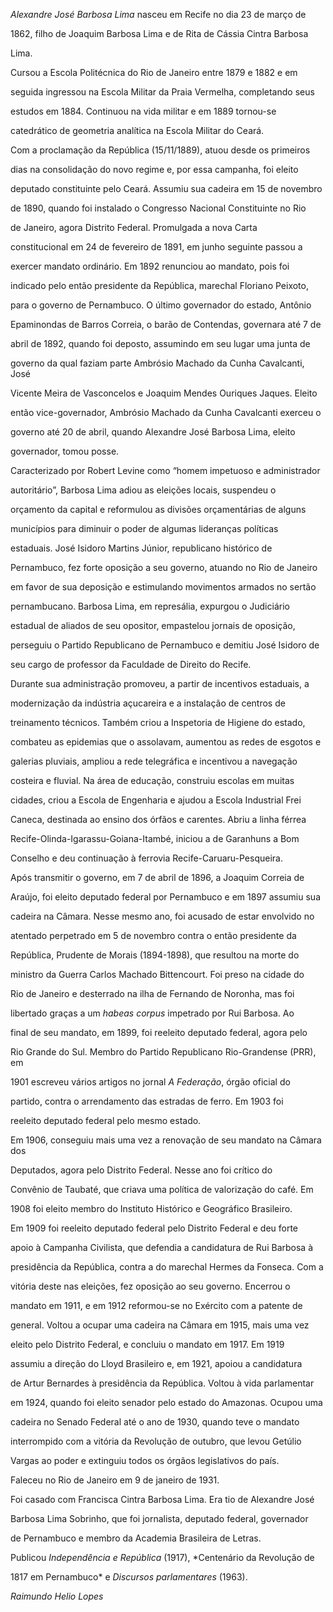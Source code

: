 

*Alexandre José Barbosa Lima* nasceu em Recife no dia 23 de março de

1862, filho de Joaquim Barbosa Lima e de Rita de Cássia Cintra Barbosa

Lima.



Cursou a Escola Politécnica do Rio de Janeiro entre 1879 e 1882 e em

seguida ingressou na Escola Militar da Praia Vermelha, completando seus

estudos em 1884. Continuou na vida militar e em 1889 tornou-se

catedrático de geometria analítica na Escola Militar do Ceará.



Com a proclamação da República (15/11/1889), atuou desde os primeiros

dias na consolidação do novo regime e, por essa campanha, foi eleito

deputado constituinte pelo Ceará. Assumiu sua cadeira em 15 de novembro

de 1890, quando foi instalado o Congresso Nacional Constituinte no Rio

de Janeiro, agora Distrito Federal. Promulgada a nova Carta

constitucional em 24 de fevereiro de 1891, em junho seguinte passou a

exercer mandato ordinário. Em 1892 renunciou ao mandato, pois foi

indicado pelo então presidente da República, marechal Floriano Peixoto,

para o governo de Pernambuco. O último governador do estado, Antônio

Epaminondas de Barros Correia, o barão de Contendas, governara até 7 de

abril de 1892, quando foi deposto, assumindo em seu lugar uma junta de

governo da qual faziam parte Ambrósio Machado da Cunha Cavalcanti, José

Vicente Meira de Vasconcelos e Joaquim Mendes Ouriques Jaques. Eleito

então vice-governador, Ambrósio Machado da Cunha Cavalcanti exerceu o

governo até 20 de abril, quando Alexandre José Barbosa Lima, eleito

governador, tomou posse.



Caracterizado por Robert Levine como “homem impetuoso e administrador

autoritário”, Barbosa Lima adiou as eleições locais, suspendeu o

orçamento da capital e reformulou as divisões orçamentárias de alguns

municípios para diminuir o poder de algumas lideranças políticas

estaduais. José Isidoro Martins Júnior, republicano histórico de

Pernambuco, fez forte oposição a seu governo, atuando no Rio de Janeiro

em favor de sua deposição e estimulando movimentos armados no sertão

pernambucano. Barbosa Lima, em represália, expurgou o Judiciário

estadual de aliados de seu opositor, empastelou jornais de oposição,

perseguiu o Partido Republicano de Pernambuco e demitiu José Isidoro de

seu cargo de professor da Faculdade de Direito do Recife.



Durante sua administração promoveu, a partir de incentivos estaduais, a

modernização da indústria açucareira e a instalação de centros de

treinamento técnicos. Também criou a Inspetoria de Higiene do estado,

combateu as epidemias que o assolavam, aumentou as redes de esgotos e

galerias pluviais, ampliou a rede telegráfica e incentivou a navegação

costeira e fluvial. Na área de educação, construiu escolas em muitas

cidades, criou a Escola de Engenharia e ajudou a Escola Industrial Frei

Caneca, destinada ao ensino dos órfãos e carentes. Abriu a linha férrea

Recife-Olinda-Igarassu-Goiana-Itambé, iniciou a de Garanhuns a Bom

Conselho e deu continuação à ferrovia Recife-Caruaru-Pesqueira.



Após transmitir o governo, em 7 de abril de 1896, a Joaquim Correia de

Araújo, foi eleito deputado federal por Pernambuco e em 1897 assumiu sua

cadeira na Câmara. Nesse mesmo ano, foi acusado de estar envolvido no

atentado perpetrado em 5 de novembro contra o então presidente da

República, Prudente de Morais (1894-1898), que resultou na morte do

ministro da Guerra Carlos Machado Bittencourt. Foi preso na cidade do

Rio de Janeiro e desterrado na ilha de Fernando de Noronha, mas foi

libertado graças a um *habeas corpus* impetrado por Rui Barbosa. Ao

final de seu mandato, em 1899, foi reeleito deputado federal, agora pelo

Rio Grande do Sul. Membro do Partido Republicano Rio-Grandense (PRR), em

1901 escreveu vários artigos no jornal *A Federação*, órgão oficial do

partido, contra o arrendamento das estradas de ferro. Em 1903 foi

reeleito deputado federal pelo mesmo estado.



Em 1906, conseguiu mais uma vez a renovação de seu mandato na Câmara dos

Deputados, agora pelo Distrito Federal. Nesse ano foi crítico do

Convênio de Taubaté, que criava uma política de valorização do café. Em

1908 foi eleito membro do Instituto Histórico e Geográfico Brasileiro.

Em 1909 foi reeleito deputado federal pelo Distrito Federal e deu forte

apoio à Campanha Civilista, que defendia a candidatura de Rui Barbosa à

presidência da República, contra a do marechal Hermes da Fonseca. Com a

vitória deste nas eleições, fez oposição ao seu governo. Encerrou o

mandato em 1911, e em 1912 reformou-se no Exército com a patente de

general. Voltou a ocupar uma cadeira na Câmara em 1915, mais uma vez

eleito pelo Distrito Federal, e concluiu o mandato em 1917. Em 1919

assumiu a direção do Lloyd Brasileiro e, em 1921, apoiou a candidatura

de Artur Bernardes à presidência da República. Voltou à vida parlamentar

em 1924, quando foi eleito senador pelo estado do Amazonas. Ocupou uma

cadeira no Senado Federal até o ano de 1930, quando teve o mandato

interrompido com a vitória da Revolução de outubro, que levou Getúlio

Vargas ao poder e extinguiu todos os órgãos legislativos do país.



Faleceu no Rio de Janeiro em 9 de janeiro de 1931.



Foi casado com Francisca Cintra Barbosa Lima. Era tio de Alexandre José

Barbosa Lima Sobrinho, que foi jornalista, deputado federal, governador

de Pernambuco e membro da Academia Brasileira de Letras.



Publicou *Independência e República* (1917), *Centenário da Revolução de

1817 em Pernambuco* e *Discursos parlamentares* (1963).



*Raimundo Helio Lopes*



